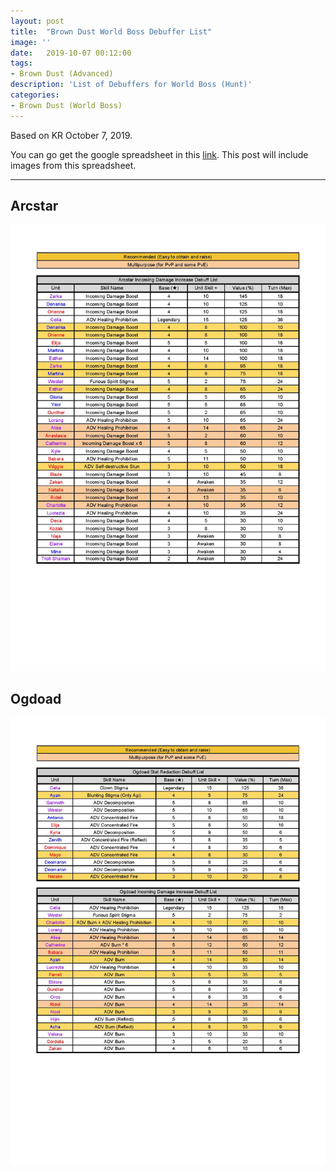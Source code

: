 ```yaml
---
layout: post
title:  "Brown Dust World Boss Debuffer List"
image: ''
date:   2019-10-07 00:12:00
tags:
- Brown Dust (Advanced)
description: 'List of Debuffers for World Boss (Hunt)'
categories:
- Brown Dust (World Boss)
---
```


Based on KR October 7, 2019.

You can go get the google spreadsheet in this [link](https://docs.google.com/spreadsheets/d/1yjGwQ-cMuZsD6V9EgqmPytJKEu8-jwk6xGokCtDJ0DA/edit?usp=sharing). This post will include images from this spreadsheet.

---

## Arcstar

<img src="../uploads/wb-debuffer-arcstar.png">

## Ogdoad

<img src="../uploads/wb-debuffer-ogdoad.png">
